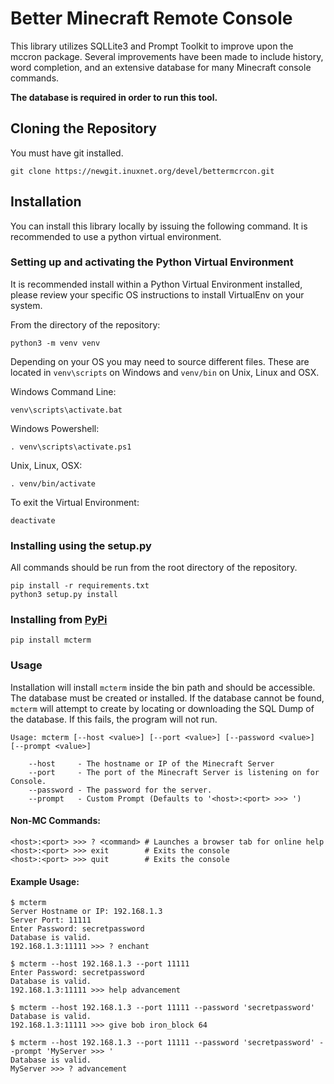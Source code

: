 # Better Minecraft Remote Console

This library utilizes SQLLite3 and Prompt Toolkit to improve upon the mccron package.
Several improvements have been made to include history, word completion, and an 
extensive database for many Minecraft console commands. 

**The database is required in order to run this tool.**

## Cloning the Repository

You must have git installed.

```
git clone https://newgit.inuxnet.org/devel/bettermcrcon.git
```

## Installation

You can install this library locally by issuing the following command. It is recommended 
to use a python virtual environment. 

### Setting up and activating the Python Virtual Environment

It is recommended install within a Python Virtual Environment installed, please review 
your specific OS instructions to install VirtualEnv on your system.

From the directory of the repository:

```
python3 -m venv venv
```

Depending on your OS you may need to source different files. These are located in 
`venv\scripts` on Windows and `venv/bin` on Unix, Linux and OSX.

Windows Command Line:
```
venv\scripts\activate.bat
```

Windows Powershell:
```
. venv\scripts\activate.ps1
```

Unix, Linux, OSX:
```
. venv/bin/activate
```

To exit the Virtual Environment:

```
deactivate
```

### Installing using the setup.py

All commands should be run from the root directory of the repository.
```
pip install -r requirements.txt
python3 setup.py install
```

### Installing from [PyPi](https://pypi.org)

```
pip install mcterm
```

### Usage

Installation will install `mcterm` inside the bin path and should be accessible. 
The database must be created or installed. If the database cannot be found, 
`mcterm` will attempt to create by locating or downloading the SQL Dump of the 
database. If this fails, the program will not run.

```
Usage: mcterm [--host <value>] [--port <value>] [--password <value>] [--prompt <value>]

    --host     - The hostname or IP of the Minecraft Server
    --port     - The port of the Minecraft Server is listening on for Console.
    --password - The password for the server.
    --prompt   - Custom Prompt (Defaults to '<host>:<port> >>> ')
```

#### Non-MC Commands:

```
<host>:<port> >>> ? <command> # Launches a browser tab for online help
<host>:<port> >>> exit        # Exits the console
<host>:<port> >>> quit        # Exits the console
```

#### Example Usage:

```
$ mcterm
Server Hostname or IP: 192.168.1.3
Server Port: 11111
Enter Password: secretpassword
Database is valid.
192.168.1.3:11111 >>> ? enchant
```

```
$ mcterm --host 192.168.1.3 --port 11111
Enter Password: secretpassword
Database is valid.
192.168.1.3:11111 >>> help advancement
```

```
$ mcterm --host 192.168.1.3 --port 11111 --password 'secretpassword'
Database is valid.
192.168.1.3:11111 >>> give bob iron_block 64
```

```
$ mcterm --host 192.168.1.3 --port 11111 --password 'secretpassword' --prompt 'MyServer >>> '
Database is valid.
MyServer >>> ? advancement
```
